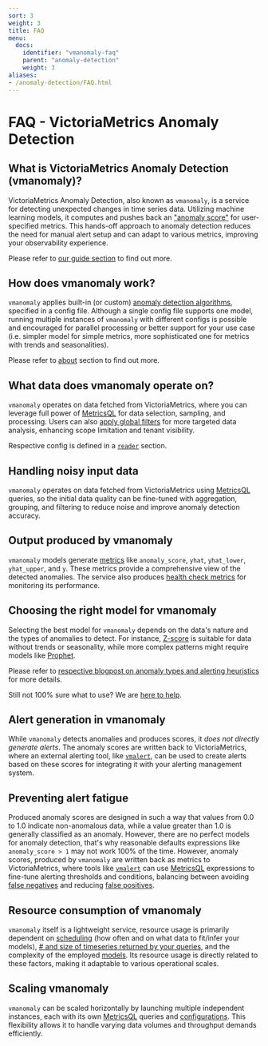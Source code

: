 ```yaml
---
sort: 3
weight: 3
title: FAQ
menu:
  docs:
    identifier: "vmanomaly-faq"
    parent: "anomaly-detection"
    weight: 3
aliases:
- /anomaly-detection/FAQ.html
---
```


# FAQ - VictoriaMetrics Anomaly Detection

## What is VictoriaMetrics Anomaly Detection (vmanomaly)?
VictoriaMetrics Anomaly Detection, also known as `vmanomaly`, is a service for detecting unexpected changes in time series data. Utilizing machine learning models, it computes and pushes back an ["anomaly score"](/anomaly-detection/components/models.html#vmanomaly-output) for user-specified metrics. This hands-off approach to anomaly detection reduces the need for manual alert setup and can adapt to various metrics, improving your observability experience.

Please refer to [our guide section](/anomaly-detection/#practical-guides-and-installation) to find out more.

## How does vmanomaly work?
`vmanomaly` applies built-in (or custom) [anomaly detection algorithms](/anomaly-detection/components/models.html), specified in a config file. Although a single config file supports one model, running multiple instances of `vmanomaly` with different configs is possible and encouraged for parallel processing or better support for your use case (i.e. simpler model for simple metrics, more sophisticated one for metrics with trends and seasonalities).

Please refer to [about](/vmanomaly.html#about) section to find out more.

## What data does vmanomaly operate on?
`vmanomaly` operates on data fetched from VictoriaMetrics, where you can leverage full power of [MetricsQL](https://docs.victoriametrics.com/MetricsQL.html) for data selection, sampling, and processing. Users can also [apply global filters](https://docs.victoriametrics.com/#prometheus-querying-api-enhancements) for more targeted data analysis, enhancing scope limitation and tenant visibility.

Respective config is defined in a [`reader`](/anomaly-detection/components/reader.html#vm-reader) section.

## Handling noisy input data
`vmanomaly` operates on data fetched from VictoriaMetrics using [MetricsQL](https://docs.victoriametrics.com/MetricsQL.html) queries, so the initial data quality can be fine-tuned with aggregation, grouping, and filtering to reduce noise and improve anomaly detection accuracy.

## Output produced by vmanomaly
`vmanomaly` models generate [metrics](/anomaly-detection/components/models.html#vmanomaly-output) like `anomaly_score`, `yhat`, `yhat_lower`, `yhat_upper`, and `y`. These metrics provide a comprehensive view of the detected anomalies. The service also produces [health check metrics](/anomaly-detection/components/monitoring.html#metrics-generated-by-vmanomaly) for monitoring its performance.

## Choosing the right model for vmanomaly
Selecting the best model for `vmanomaly` depends on the data's nature and the types of anomalies to detect. For instance, [Z-score](anomaly-detection/components/models.html#z-score) is suitable for data without trends or seasonality, while more complex patterns might require models like [Prophet](anomaly-detection/components/models.html#prophet).

Please refer to [respective blogpost on anomaly types and alerting heuristics](https://victoriametrics.com/blog/victoriametrics-anomaly-detection-handbook-chapter-2/) for more details.

Still not 100% sure what to use? We are [here to help](/anomaly-detection/#get-in-touch).

## Alert generation in vmanomaly
While `vmanomaly` detects anomalies and produces scores, it *does not directly generate alerts*. The anomaly scores are written back to VictoriaMetrics, where an external alerting tool, like [`vmalert`](/vmalert.html), can be used to create alerts based on these scores for integrating it with your alerting management system.

## Preventing alert fatigue
Produced anomaly scores are designed in such a way that values from 0.0 to 1.0 indicate non-anomalous data, while a value greater than 1.0 is generally classified as an anomaly. However, there are no perfect models for anomaly detection, that's why reasonable defaults expressions like `anomaly_score > 1` may not work 100% of the time. However, anomaly scores, produced by `vmanomaly` are written back as metrics to VictoriaMetrics, where tools like [`vmalert`](/vmalert.html) can use [MetricsQL](https://docs.victoriametrics.com/MetricsQL.html) expressions to fine-tune alerting thresholds and conditions, balancing between avoiding [false negatives](https://victoriametrics.com/blog/victoriametrics-anomaly-detection-handbook-chapter-1/#false-negative) and reducing [false positives](https://victoriametrics.com/blog/victoriametrics-anomaly-detection-handbook-chapter-1/#false-positive).

## Resource consumption of vmanomaly
`vmanomaly` itself is a lightweight service, resource usage is primarily dependent on [scheduling](/anomaly-detection/components/scheduler.html) (how often and on what data to fit/infer your models), [# and size of timeseries returned by your queries](/anomaly-detection/components/reader.html#vm-reader), and the complexity of the employed [models](anomaly-detection/components/models.html). Its resource usage is directly related to these factors, making it adaptable to various operational scales.

## Scaling vmanomaly
`vmanomaly` can be scaled horizontally by launching multiple independent instances, each with its own [MetricsQL](https://docs.victoriametrics.com/MetricsQL.html) queries and [configurations](/anomaly-detection/components/). This flexibility allows it to handle varying data volumes and throughput demands efficiently.